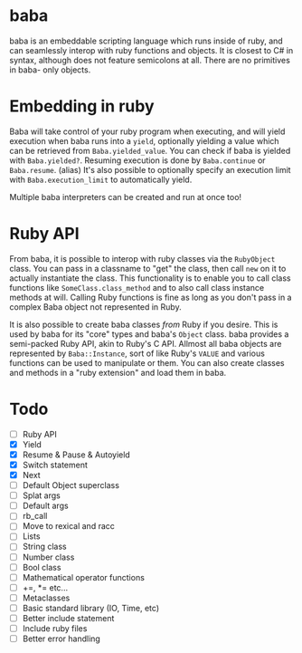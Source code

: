 # baba

baba is an embeddable scripting language which runs inside of ruby, and can seamlessly interop with ruby functions and objects.
It is closest to C# in syntax, although does not feature semicolons at all.
There are no primitives in baba- only objects.

# Embedding in ruby

Baba will take control of your ruby program when executing, and will yield execution when baba runs into a `yield`, optionally yielding a value which can be retrieved from `Baba.yielded_value`.
You can check if baba is yielded with `Baba.yielded?`. Resuming execution is done by `Baba.continue` or `Baba.resume`. (alias)
It's also possible to optionally specify an execution limit with `Baba.execution_limit` to automatically yield.

Multiple baba interpreters can be created and run at once too!

# Ruby API

From baba, it is possible to interop with ruby classes via the `RubyObject` class. You can pass in a classname to "get" the class, then call `new` on it to actually instantiate the class.
This functionality is to enable you to call class functions like `SomeClass.class_method` and to also call class instance methods at will.
Calling Ruby functions is fine as long as you don't pass in a complex Baba object not represented in Ruby.

It is also possible to create baba classes _from_ Ruby if you desire. This is used by baba for its "core" types and baba's `Object` class.
baba provides a semi-packed Ruby API, akin to Ruby's C API. Allmost all baba objects are represented by `Baba::Instance`, sort of like Ruby's `VALUE` and various functions can be used to manipulate or them.
You can also create classes and methods in a "ruby extension" and load them in baba.

# Todo

- [ ] Ruby API
- [x] Yield
- [x] Resume & Pause & Autoyield
- [x] Switch statement
- [x] Next
- [ ] Default Object superclass
- [ ] Splat args
- [ ] Default args
- [ ] rb_call
- [ ] Move to rexical and racc
- [ ] Lists
- [ ] String class
- [ ] Number class
- [ ] Bool class
- [ ] Mathematical operator functions
- [ ] +=, \*= etc...
- [ ] Metaclasses
- [ ] Basic standard library (IO, Time, etc)
- [ ] Better include statement
- [ ] Include ruby files
- [ ] Better error handling
